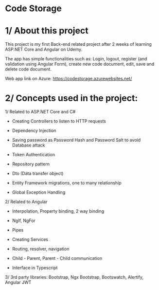 # Code Storage

# 1/ About this project

This project is my first Back-end related project after 2 weeks of learning ASP.NET Core and Angular on Udemy.

The app has simple functionalities such as: Login, logout, register (and validation using Angular Form), create new code document, edit, save and delete code document.

Web app link on Azure: https://codestorage.azurewebsites.net/

# 2/ Concepts used in the project:

1/ Related to ASP.NET Core and C#

+ Creating Controllers to listen to HTTP requests

+ Dependency Injection

+ Saving password as Password Hash and Password Salt to avoid Database attack

+ Token Authentication

+ Repository pattern

+ Dto (Data transfer object)

+ Entity Framework migrations, one to many relationship

+ Global Exception Handling


2/ Related to Angular

+ Interpolation, Property binding, 2 way binding

+ NgIf, NgFor

+ Pipes

+ Creating Services

+ Routing, resolver, navigation

+ Child - Parent, Parent - Child communication

+ Interface in Typescript


3/ 3rd party libraries: Bootstrap, Ngx Bootstrap, Bootswatch, Alertify, Angular JWT
